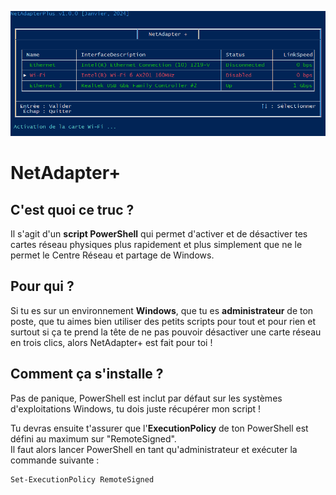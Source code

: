 ![](NetAdapterPlus-2023-01-18.png)
# **NetAdapter+**
## C'est quoi ce truc ?
Il s'agit d'un **script PowerShell** qui permet d'activer et de désactiver tes cartes réseau physiques plus rapidement et plus simplement que ne le permet le Centre Réseau et partage de Windows.

## Pour qui ?
Si tu es sur un environnement **Windows**, que tu es **administrateur** de ton poste, que tu aimes bien utiliser des petits scripts pour tout et pour rien et surtout si ça te prend la tête de ne pas pouvoir désactiver une carte réseau en trois clics, alors NetAdapter+ est fait pour toi !

## Comment ça s'installe ?
Pas de panique, PowerShell est inclut par défaut sur les systèmes d'exploitations Windows, tu dois juste récupérer mon script !

Tu devras ensuite t'assurer que l'**ExecutionPolicy** de ton PowerShell est défini au maximum sur "RemoteSigned". \
Il faut alors lancer PowerShell en tant qu'administrateur et exécuter la commande suivante :

    Set-ExecutionPolicy RemoteSigned
